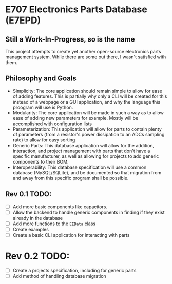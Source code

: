 # E707 Electronics Parts Database (E7EPD)
## Still a Work-In-Progress, so is the name

This project attempts to create yet another open-source electronics parts management system. While there are some out
there, I wasn't satisfied with them.

## Philosophy and Goals
- Simplicity: The core application should remain simple to allow for ease of adding features. This is partially
  why only a CLI will be created for this instead of a webpage or a GUI application, and why the language this proogram
  will use is Python.
- Modularity: The core application will be made in such a way as to allow ease of adding new parameters for example.
  Mostly will be accomplished with configuration lists
- Parameterization: This application will allow for parts to contain plenty of parameters (from a resistor's power 
  dissipation to an ADCs sampling rate) to allow for easy sorting
- Generic Parts: This database application will allow for the addition, interaction, and project management with
  parts that don't have a specific manufacturer, as well as allowing for projects to add generic components to their
  BOM.
- Interoperability: This database specification will use a common database (MySQL/SQLite), and be documented so that
  migration from and away from this specific program shall be possible.
  

## Rev 0.1 TODO:
- [ ] Add more basic components like capacitors.
- [ ] Allow the backend to handle generic components in finding if they exist already in the database
- [ ] Add more functions to the `EEData` class
- [ ] Create examples
- [ ] Create a basic CLI application for interacting with parts

# Rev 0.2 TODO:
- [ ] Create a projects specification, including for generic parts
- [ ] Add method of handling database migration

